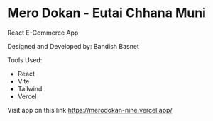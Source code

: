 # Mero Dokan - Eutai Chhana Muni 
React E-Commerce App

Designed and Developed by: Bandish Basnet

Tools Used:
* React
* Vite
* Tailwind
* Vercel

Visit app on this link https://merodokan-nine.vercel.app/